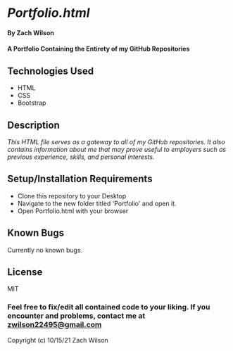 # _Portfolio.html_

#### By **Zach Wilson**

#### A Portfolio Containing the Entirety of my GitHub Repositories

## Technologies Used

* HTML
* CSS
* Bootstrap

## Description

_This HTML file serves as a gateway to all of my GitHub repositories. It also contains information about me that may prove useful to employers such as previous experience, skills, and personal interests._

## Setup/Installation Requirements

* Clone this repository to your Desktop
* Navigate to the new folder titled 'Portfolio' and open it.
* Open Portfolio.html with your browser

## Known Bugs

Currently no known bugs.

## License

MIT

### Feel free to fix/edit all contained code to your liking. If you encounter and problems, contact me at zwilson22495@gmail.com

Copyright (c) 10/15/21 Zach Wilson